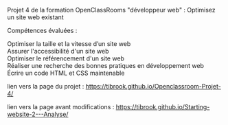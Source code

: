 Projet 4 de la formation OpenClassRooms "développeur web" : Optimisez un site web existant

Compétences évaluées :

Optimiser la taille et la vitesse d’un site web<br/>
Assurer l'accessibilité d'un site web<br/>
Optimiser le référencement d'un site web<br/>
Réaliser une recherche des bonnes pratiques en développement web<br/>
Écrire un code HTML et CSS maintenable<br/>

lien vers la page du projet : https://tibrook.github.io/Openclassroom-Projet-4/

lien vers la page avant modifications : https://tibrook.github.io/Starting-website-2---Analyse/
